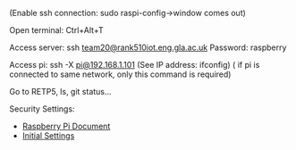 (Enable ssh connection:
sudo raspi-config->window comes out)

Open terminal: Ctrl+Alt+T

Access server: 
ssh team20@rank510iot.eng.gla.ac.uk
Password: raspberry 

Access pi:
ssh -X pi@192.168.1.101
(See IP address: ifconfig)
( if pi is connected to same network, only this command is required)

Go to RETP5, ls, git status...

Security Settings:
- [Raspberry Pi Document](https://www.raspberrypi.org/documentation/configuration/security.md)
- [Initial Settings](https://l.messenger.com/l.php?u=https%3A%2F%2Fqiita.com%2Fhenjiganai%2Fitems%2F2b39dd8cbc3cc3cbe4a4&h=AT1-ZMipojTy0U7UgUuWIaF2QW3SwdQXw4B2c8FJfXMRDBPRUj14S4hxafwEtBjDCwN31vk45GOIo-AStog_1ZDvcgX7cqOJN2I3wjG6EpTjQVsImhKrVSq8dIzx7-TUAVkAVw)
